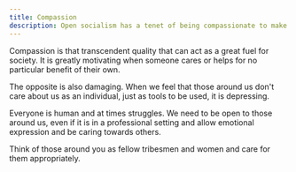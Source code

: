 ```yaml
---
title: Compassion
description: Open socialism has a tenet of being compassionate to make our lives eminently livable.
---
```


Compassion is that transcendent quality that can act as a great fuel for society. It is greatly motivating when someone cares or helps for no particular benefit of their own.

The opposite is also damaging. When we feel that those around us don't care about us as an individual, just as tools to be used, it is depressing.

Everyone is human and at times struggles. We need to be open to those around us, even if it is in a professional setting and allow emotional expression and be caring towards others.

Think of those around you as fellow tribesmen and women and care for them appropriately.

